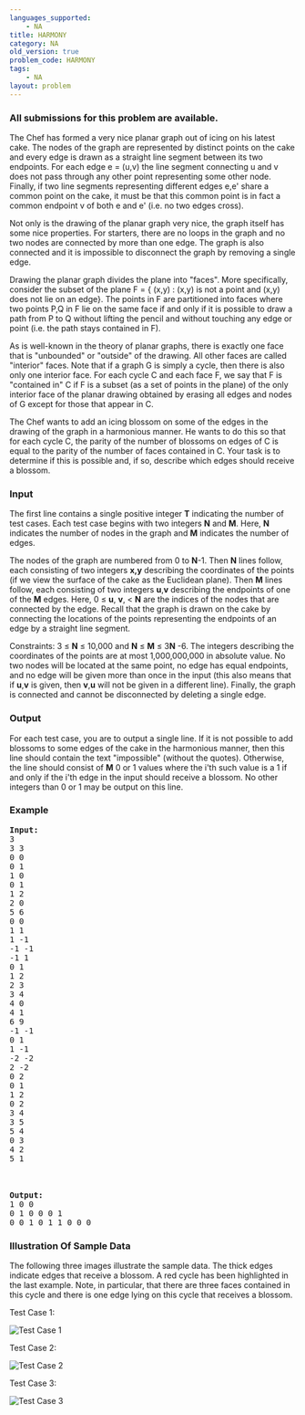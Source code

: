 ```yaml
---
languages_supported:
    - NA
title: HARMONY
category: NA
old_version: true
problem_code: HARMONY
tags:
    - NA
layout: problem
---
```

###  All submissions for this problem are available. 

The Chef has formed a very nice planar graph out of icing on his latest cake. The nodes of the graph are represented by distinct points on the cake and every edge is drawn as a straight line segment between its two endpoints. For each edge e = (u,v) the line segment connecting u and v does not pass through any other point representing some other node. Finally, if two line segments representing different edges e,e' share a common point on the cake, it must be that this common point is in fact a common endpoint v of both e and e' (i.e. no two edges cross).

Not only is the drawing of the planar graph very nice, the graph itself has some nice properties. For starters, there are no loops in the graph and no two nodes are connected by more than one edge. The graph is also connected and it is impossible to disconnect the graph by removing a single edge.

Drawing the planar graph divides the plane into "faces". More specifically, consider the subset of the plane F = { (x,y) : (x,y) is not a point and (x,y) does not lie on an edge}. The points in F are partitioned into faces where two points P,Q in F lie on the same face if and only if it is possible to draw a path from P to Q without lifting the pencil and without touching any edge or point (i.e. the path stays contained in F).

As is well-known in the theory of planar graphs, there is exactly one face that is "unbounded" or "outside" of the drawing. All other faces are called "interior" faces. Note that if a graph G is simply a cycle, then there is also only one interior face. For each cycle C and each face F, we say that F is "contained in" C if F is a subset (as a set of points in the plane) of the only interior face of the planar drawing obtained by erasing all edges and nodes of G except for those that appear in C.

The Chef wants to add an icing blossom on some of the edges in the drawing of the graph in a harmonious manner. He wants to do this so that for each cycle C, the parity of the number of blossoms on edges of C is equal to the parity of the number of faces contained in C. Your task is to determine if this is possible and, if so, describe which edges should receive a blossom.

### Input

The first line contains a single positive integer **T** indicating the number of test cases. Each test case begins with two integers **N** and **M**. Here, **N** indicates the number of nodes in the graph and **M** indicates the number of edges.

The nodes of the graph are numbered from 0 to **N**-1. Then **N** lines follow, each consisting of two integers **x,y** describing the coordinates of the points (if we view the surface of the cake as the Euclidean plane). Then **M** lines follow, each consisting of two integers **u**,**v** describing the endpoints of one of the **M** edges. Here, 0 ≤ **u**, **v**, < **N** are the indices of the nodes that are connected by the edge. Recall that the graph is drawn on the cake by connecting the locations of the points representing the endpoints of an edge by a straight line segment.

Constraints: 3 ≤ **N** ≤ 10,000 and  **N**  ≤  **M**  ≤ 3**N** -6. The integers describing the coordinates of the points are at most 1,000,000,000 in absolute value. No two nodes will be located at the same point, no edge has equal endpoints, and no edge will be given more than once in the input (this also means that if **u**,**v** is given, then **v**,**u** will not be given in a different line). Finally, the graph is connected and cannot be disconnected by deleting a single edge.

### Output

For each test case, you are to output a single line. If it is not possible to add blossoms to some edges of the cake in the harmonious manner, then this line should contain the text "impossible" (without the quotes). Otherwise, the line should consist of **M** 0 or 1 values where the i'th such value is a 1 if and only if the i'th edge in the input should receive a blossom. No other integers than 0 or 1 may be output on this line.

### Example

<pre><b>Input:</b>
3
3 3
0 0
0 1
1 0
0 1
1 2
2 0
5 6
0 0
1 1
1 -1
-1 -1
-1 1
0 1
1 2
2 3
3 4
4 0
4 1
6 9
-1 -1
0 1
1 -1
-2 -2
2 -2
0 2
0 1
1 2
0 2
3 4
3 5
5 4
0 3
4 2
5 1



<b>Output:</b>
1 0 0
0 1 0 0 0 1
0 0 1 0 1 1 0 0 0
</pre>
### Illustration Of Sample Data

The following three images illustrate the sample data. The thick edges indicate edges that receive a blossom. A red cycle has been highlighted in the last example. Note, in particular, that there are three faces contained in this cycle and there is one edge lying on this cycle that receives a blossom.

Test Case 1:

![Test Case 1](/download/c1.png)

Test Case 2:

![Test Case 2](/download/c2.png)

Test Case 3:

![Test Case 3](/download/c3.png)
